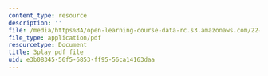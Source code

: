 ```yaml
---
content_type: resource
description: ''
file: /media/https%3A/open-learning-course-data-rc.s3.amazonaws.com/22-01-introduction-to-nuclear-engineering-and-ionizing-radiation-fall-2016/e3b0834556f56853ff9556ca14163daa_RW2DPHAoXiQ.pdf
file_type: application/pdf
resourcetype: Document
title: 3play pdf file
uid: e3b08345-56f5-6853-ff95-56ca14163daa
---
```

